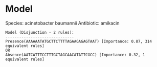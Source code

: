 
# Model

Species: acinetobacter baumannii
Antibiotic: amikacin

```
Model (Disjunction - 2 rules):
------------------------------
Presence(AAAAAATATGCTTCTTTTAGAAGAGAGTAAT) [Importance: 0.87, 314 equivalent rules]
OR
Absence(AATCATTTCCTTTGCTAGCAACATATTCGCC) [Importance: 0.32, 1 equivalent rules]

```

